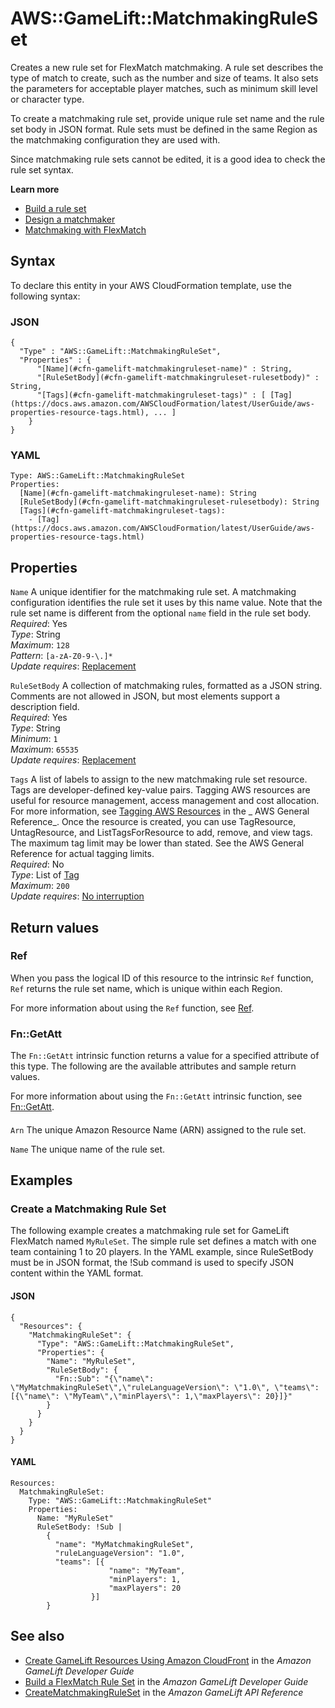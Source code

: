 # AWS::GameLift::MatchmakingRuleSet<a name="aws-resource-gamelift-matchmakingruleset"></a>

Creates a new rule set for FlexMatch matchmaking\. A rule set describes the type of match to create, such as the number and size of teams\. It also sets the parameters for acceptable player matches, such as minimum skill level or character type\.

To create a matchmaking rule set, provide unique rule set name and the rule set body in JSON format\. Rule sets must be defined in the same Region as the matchmaking configuration they are used with\.

Since matchmaking rule sets cannot be edited, it is a good idea to check the rule set syntax\.

**Learn more**

- [Build a rule set](https://docs.aws.amazon.com/gamelift/latest/flexmatchguide/match-rulesets.html)
- [Design a matchmaker](https://docs.aws.amazon.com/gamelift/latest/flexmatchguide/match-configuration.html)
- [Matchmaking with FlexMatch](https://docs.aws.amazon.com/gamelift/latest/flexmatchguide/match-intro.html)

## Syntax<a name="aws-resource-gamelift-matchmakingruleset-syntax"></a>

To declare this entity in your AWS CloudFormation template, use the following syntax:

### JSON<a name="aws-resource-gamelift-matchmakingruleset-syntax.json"></a>

```
{
  "Type" : "AWS::GameLift::MatchmakingRuleSet",
  "Properties" : {
      "[Name](#cfn-gamelift-matchmakingruleset-name)" : String,
      "[RuleSetBody](#cfn-gamelift-matchmakingruleset-rulesetbody)" : String,
      "[Tags](#cfn-gamelift-matchmakingruleset-tags)" : [ [Tag](https://docs.aws.amazon.com/AWSCloudFormation/latest/UserGuide/aws-properties-resource-tags.html), ... ]
    }
}
```

### YAML<a name="aws-resource-gamelift-matchmakingruleset-syntax.yaml"></a>

```
Type: AWS::GameLift::MatchmakingRuleSet
Properties:
  [Name](#cfn-gamelift-matchmakingruleset-name): String
  [RuleSetBody](#cfn-gamelift-matchmakingruleset-rulesetbody): String
  [Tags](#cfn-gamelift-matchmakingruleset-tags):
    - [Tag](https://docs.aws.amazon.com/AWSCloudFormation/latest/UserGuide/aws-properties-resource-tags.html)
```

## Properties<a name="aws-resource-gamelift-matchmakingruleset-properties"></a>

`Name` <a name="cfn-gamelift-matchmakingruleset-name"></a>
A unique identifier for the matchmaking rule set\. A matchmaking configuration identifies the rule set it uses by this name value\. Note that the rule set name is different from the optional `name` field in the rule set body\.  
_Required_: Yes  
_Type_: String  
_Maximum_: `128`  
_Pattern_: `[a-zA-Z0-9-\.]*`  
_Update requires_: [Replacement](https://docs.aws.amazon.com/AWSCloudFormation/latest/UserGuide/using-cfn-updating-stacks-update-behaviors.html#update-replacement)

`RuleSetBody` <a name="cfn-gamelift-matchmakingruleset-rulesetbody"></a>
A collection of matchmaking rules, formatted as a JSON string\. Comments are not allowed in JSON, but most elements support a description field\.  
_Required_: Yes  
_Type_: String  
_Minimum_: `1`  
_Maximum_: `65535`  
_Update requires_: [Replacement](https://docs.aws.amazon.com/AWSCloudFormation/latest/UserGuide/using-cfn-updating-stacks-update-behaviors.html#update-replacement)

`Tags` <a name="cfn-gamelift-matchmakingruleset-tags"></a>
A list of labels to assign to the new matchmaking rule set resource\. Tags are developer\-defined key\-value pairs\. Tagging AWS resources are useful for resource management, access management and cost allocation\. For more information, see [ Tagging AWS Resources](https://docs.aws.amazon.com/general/latest/gr/aws_tagging.html) in the _ AWS General Reference_\. Once the resource is created, you can use TagResource, UntagResource, and ListTagsForResource to add, remove, and view tags\. The maximum tag limit may be lower than stated\. See the AWS General Reference for actual tagging limits\.  
_Required_: No  
_Type_: List of [Tag](https://docs.aws.amazon.com/AWSCloudFormation/latest/UserGuide/aws-properties-resource-tags.html)  
_Maximum_: `200`  
_Update requires_: [No interruption](https://docs.aws.amazon.com/AWSCloudFormation/latest/UserGuide/using-cfn-updating-stacks-update-behaviors.html#update-no-interrupt)

## Return values<a name="aws-resource-gamelift-matchmakingruleset-return-values"></a>

### Ref<a name="aws-resource-gamelift-matchmakingruleset-return-values-ref"></a>

When you pass the logical ID of this resource to the intrinsic `Ref` function, `Ref` returns the rule set name, which is unique within each Region\.

For more information about using the `Ref` function, see [Ref](https://docs.aws.amazon.com/AWSCloudFormation/latest/UserGuide/intrinsic-function-reference-ref.html)\.

### Fn::GetAtt<a name="aws-resource-gamelift-matchmakingruleset-return-values-fn--getatt"></a>

The `Fn::GetAtt` intrinsic function returns a value for a specified attribute of this type\. The following are the available attributes and sample return values\.

For more information about using the `Fn::GetAtt` intrinsic function, see [Fn::GetAtt](https://docs.aws.amazon.com/AWSCloudFormation/latest/UserGuide/intrinsic-function-reference-getatt.html)\.

#### <a name="aws-resource-gamelift-matchmakingruleset-return-values-fn--getatt-fn--getatt"></a>

`Arn` <a name="Arn-fn::getatt"></a>
The unique Amazon Resource Name \(ARN\) assigned to the rule set\.

`Name` <a name="Name-fn::getatt"></a>
The unique name of the rule set\.

## Examples<a name="aws-resource-gamelift-matchmakingruleset--examples"></a>

### Create a Matchmaking Rule Set<a name="aws-resource-gamelift-matchmakingruleset--examples--Create_a_Matchmaking_Rule_Set"></a>

The following example creates a matchmaking rule set for GameLift FlexMatch named `MyRuleSet`\. The simple rule set defines a match with one team containing 1 to 20 players\. In the YAML example, since RuleSetBody must be in JSON format, the \!Sub command is used to specify JSON content within the YAML format\.

#### JSON<a name="aws-resource-gamelift-matchmakingruleset--examples--Create_a_Matchmaking_Rule_Set--json"></a>

```
{
  "Resources": {
    "MatchmakingRuleSet": {
      "Type": "AWS::GameLift::MatchmakingRuleSet",
      "Properties": {
        "Name": "MyRuleSet",
        "RuleSetBody": {
          "Fn::Sub": "{\"name\": \"MyMatchmakingRuleSet\",\"ruleLanguageVersion\": \"1.0\", \"teams\": [{\"name\": \"MyTeam\",\"minPlayers\": 1,\"maxPlayers\": 20}]}"
        }
      }
    }
  }
}
```

#### YAML<a name="aws-resource-gamelift-matchmakingruleset--examples--Create_a_Matchmaking_Rule_Set--yaml"></a>

```
Resources:
  MatchmakingRuleSet:
    Type: "AWS::GameLift::MatchmakingRuleSet"
    Properties:
      Name: "MyRuleSet"
      RuleSetBody: !Sub |
        {
          "name": "MyMatchmakingRuleSet",
          "ruleLanguageVersion": "1.0",
          "teams": [{
                      "name": "MyTeam",
                      "minPlayers": 1,
                      "maxPlayers": 20
                  }]
        }
```

## See also<a name="aws-resource-gamelift-matchmakingruleset--seealso"></a>

- [ Create GameLift Resources Using Amazon CloudFront](https://docs.aws.amazon.com/gamelift/latest/developerguide/resources-cloudformation.html) in the _Amazon GameLift Developer Guide_
- [ Build a FlexMatch Rule Set](https://docs.aws.amazon.com/gamelift/latest/flexmatchguide/match-rulesets.html) in the _Amazon GameLift Developer Guide_
- [ CreateMatchmakingRuleSet](https://docs.aws.amazon.com/gamelift/latest/apireference/API_CreateMatchmakingRuleSet.html) in the _Amazon GameLift API Reference_
